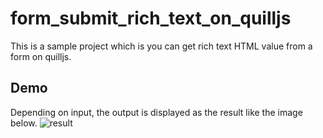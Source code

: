 # form_submit_rich_text_on_quilljs
This is a sample project which is you can get rich text HTML value from a form on quilljs.

## Demo

Depending on input, the output is displayed as the result like the image below.
![result](https://github.com//ryosuke-hujisawa/form_submit_rich_text_on_quilljs/form_submit_rich_text_on_quilljs.gif)




